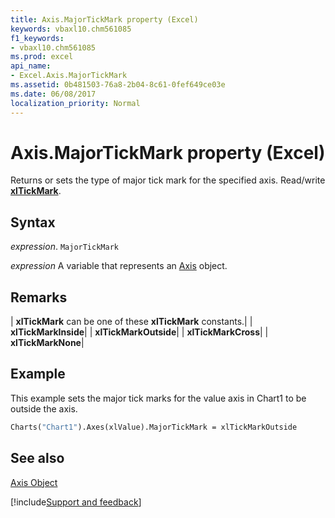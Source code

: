 ```yaml
---
title: Axis.MajorTickMark property (Excel)
keywords: vbaxl10.chm561085
f1_keywords:
- vbaxl10.chm561085
ms.prod: excel
api_name:
- Excel.Axis.MajorTickMark
ms.assetid: 0b481503-76a8-2b04-8c61-0fef649ce03e
ms.date: 06/08/2017
localization_priority: Normal
---
```



# Axis.MajorTickMark property (Excel)

Returns or sets the type of major tick mark for the specified axis. Read/write  **[xlTickMark](Excel.XlTickMark.md)**.


## Syntax

_expression_. `MajorTickMark`

_expression_ A variable that represents an [Axis](Excel.Axis-graph-object.md) object.


## Remarks





| **xlTickMark** can be one of these **xlTickMark** constants.|
| **xlTickMarkInside**|
| **xlTickMarkOutside**|
| **xlTickMarkCross**|
| **xlTickMarkNone**|

## Example

This example sets the major tick marks for the value axis in Chart1 to be outside the axis.


```vb
Charts("Chart1").Axes(xlValue).MajorTickMark = xlTickMarkOutside
```


## See also


[Axis Object](Excel.Axis(object).md)

[!include[Support and feedback](~/includes/feedback-boilerplate.md)]